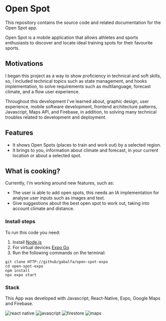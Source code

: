 # Open Spot

This repository contains the source code and related documentation for the Open Spot app.

Open Spot is a mobile application that allows athletes and sports enthusiasts to discover and locate ideal training spots for their favourite sports. 

## Motivations

I began this project as a way to show proficiency in technical and soft skills, so, I included technical topics such as state management, and hooks implementation, to solve requirements such as multilanguage, forecast climate, and a flow user experience.

Throughout this development I've learned about, graphic design, user experience, mobile software development, frontend architecture patterns, Javascript, Maps API, and Firebase, in addition, to solving many technical troubles related to development and deployment.

## Features
- It shows Open Spots (places to train and work out) by a selected region. 
- It brings to you, information about climate and forecast, in your current location or about a selected spot.

## What is cooking?
Currently, I'm working around new features, such as:
- The user is able to add open spots, this needs an IA implementation for analyse user inputs such as images and text.
- Give suggestions about the best open spot to work out, taking into account climate and distance.

### Install steps

To run this code you need:
1. Install [Node.js](https://nodejs.org/en)
2. For virtual devices [Expo Go](https://docs.expo.dev/get-started/expo-go/)
3. Run the following commands on the terminal:
```
git clone HTTP://github/gabalfa/open-spot-expo
cd open-spot-expo
npm install
npx expo start
```

### Stack

This App was developed with Javascript, React-Native, Expo, Google Maps and Firebase.

![react native](https://img.icons8.com/nolan/64/react-native.png)
![javascript](https://img.icons8.com/color/48/javascript--v1.png)
![firestore](https://img.icons8.com/color/48/firebase.png)
![maps](https://img.icons8.com/color/48/google-maps-new.png)
